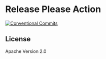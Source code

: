 # Release Please Action

[![Conventional Commits](https://img.shields.io/badge/Conventional%20Commits-1.0.0-yellow.svg)](https://conventionalcommits.org)

## License

Apache Version 2.0
